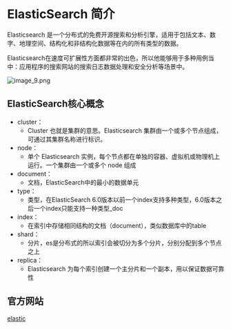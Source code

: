 # ElasticSearch 简介

Elasticsearch 是一个分布式的免费开源搜索和分析引擎，适用于包括文本、数字、地理空间、结构化和非结构化数据等在内的所有类型的数据。

Elasticsearch在速度可扩展性方面都非常的出色，所以他能够用于多种用例当中：应用程序的搜索网站的搜索日志数据处理和安全分析等场景中。

![image_9.png](image_9.png)

## ElasticSearch核心概念

- cluster：
    - Cluster 也就是集群的意思。Elasticsearch 集群由一个或多个节点组成，可通过其集群名称进行标识。
- node：
    - 单个 Elasticsearch 实例，每个节点都在单独的容器、虚拟机或物理机上运行。一个集群由一个或多个 node 组成
- document：
    - 文档，ElasticSearch中的最小的数据单元
- type：
    - 类型，在ElasticSearch 6.0版本以前一个index支持多种类型，6.0版本之后一个index只能支持一种类型_doc
- index：
    - 在索引中存储相同结构的文档（document），类似数据库中的table
- shard：
    - 分片，es是分布式的所以索引会被切分为多个分片，分别分配到多个节点之上
- replica：
    - Elasticsearch 为每个索引创建一个主分片和一个副本，用以保证数据可靠性

## 官方网站

[elastic](https://www.elastic.co/)




